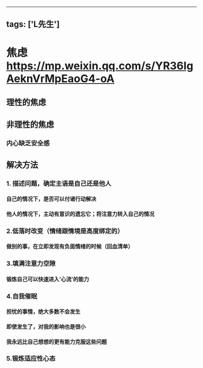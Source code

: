 
---
tags: ['L先生']
---



# 焦虑 https://mp.weixin.qq.com/s/YR36IgAeknVrMpEaoG4-oA
## 理性的焦虑
## 非理性的焦虑
### 内心缺乏安全感

## 解决方法
### 1. 描述问题，确定主语是自己还是他人
#### 自己的情况下，是否可以付诸行动解决
#### 他人的情况下，主动有意识的遗忘它；将注意力转入自己的情况
### 2.低落时改变（情绪跟情境是高度绑定的）
#### 做别的事，在立即发现有负面情绪的时候（**回血清单**）
### 3.填满注意力空隙
#### 锻炼自己可以快速进入‘心流’的能力
### 4.自我催眠
#### 担忧的事情，绝大多数不会发生
#### 即使发生了，对我的影响也是很小
#### 我永远比自己想想的更有能力克服这些问题
### 5.锻炼适应性心态










